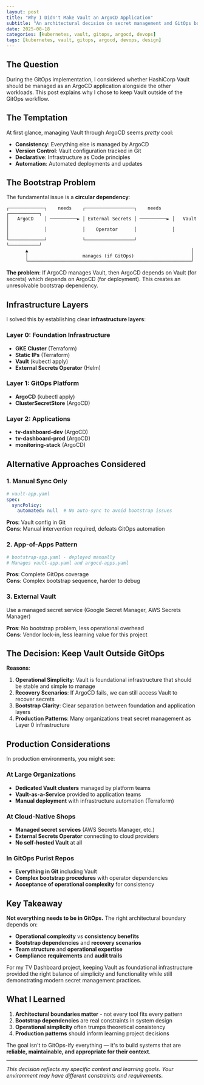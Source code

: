 ```yaml
---
layout: post
title: "Why I Didn't Make Vault an ArgoCD Application"
subtitle: "An architectural decision on secret management and GitOps boundaries"
date: 2025-08-18
categories: [kubernetes, vault, gitops, argocd, devops]
tags: [kubernetes, vault, gitops, argocd, devops, design]
---
```


## The Question

During the GitOps implementation, I considered whether HashiCorp Vault should be managed as an ArgoCD application alongside the other workloads. This post explains why I chose to keep Vault outside of the GitOps workflow.

## The Temptation

At first glance, managing Vault through ArgoCD seems _pretty_ cool:

- **Consistency**: Everything else is managed by ArgoCD
- **Version Control**: Vault configuration tracked in Git
- **Declarative**: Infrastructure as Code principles
- **Automation**: Automated deployments and updates

## The Bootstrap Problem

The fundamental issue is a **circular dependency**:

```
┌─────────────┐    needs    ┌──────────────────┐    needs    ┌───────────┐
│   ArgoCD    │ ──────────► │ External Secrets │ ──────────► │   Vault   │
│             │             │    Operator      │             │           │
└─────────────┘             └──────────────────┘             └───────────┘
       ▲                                                            │
       │                    manages (if GitOps)                     │
       └────────────────────────────────────────────────────────────┘
```

**The problem**: If ArgoCD manages Vault, then ArgoCD depends on Vault (for secrets) which depends on ArgoCD (for deployment). This creates an unresolvable bootstrap dependency.

## Infrastructure Layers

I solved this by establishing clear **infrastructure layers**:

### Layer 0: Foundation Infrastructure
- **GKE Cluster** (Terraform)
- **Static IPs** (Terraform)
- **Vault** (kubectl apply)
- **External Secrets Operator** (Helm)

### Layer 1: GitOps Platform
- **ArgoCD** (kubectl apply)
- **ClusterSecretStore** (ArgoCD)

### Layer 2: Applications
- **tv-dashboard-dev** (ArgoCD)
- **tv-dashboard-prod** (ArgoCD)
- **monitoring-stack** (ArgoCD)

## Alternative Approaches Considered

### 1. Manual Sync Only
```yaml
# vault-app.yaml
spec:
  syncPolicy:
    automated: null  # No auto-sync to avoid bootstrap issues
```

**Pros**: Vault config in Git  
**Cons**: Manual intervention required, defeats GitOps automation

### 2. App-of-Apps Pattern
```yaml
# bootstrap-app.yaml - deployed manually
# Manages vault-app.yaml and argocd-apps.yaml
```

**Pros**: Complete GitOps coverage  
**Cons**: Complex bootstrap sequence, harder to debug

### 3. External Vault
Use a managed secret service (Google Secret Manager, AWS Secrets Manager)

**Pros**: No bootstrap problem, less operational overhead  
**Cons**: Vendor lock-in, less learning value for this project

## The Decision: Keep Vault Outside GitOps

**Reasons**:

1. **Operational Simplicity**: Vault is foundational infrastructure that should be stable and simple to manage
2. **Recovery Scenarios**: If ArgoCD fails, we can still access Vault to recover secrets
3. **Bootstrap Clarity**: Clear separation between foundation and application layers
4. **Production Patterns**: Many organizations treat secret management as Layer 0 infrastructure

## Production Considerations

In production environments, you might see:

### At Large Organizations
- **Dedicated Vault clusters** managed by platform teams
- **Vault-as-a-Service** provided to application teams
- **Manual deployment** with infrastructure automation (Terraform)

### At Cloud-Native Shops
- **Managed secret services** (AWS Secrets Manager, etc.)
- **External Secrets Operator** connecting to cloud providers
- **No self-hosted Vault** at all

### In GitOps Purist Repos
- **Everything in Git** including Vault
- **Complex bootstrap procedures** with operator dependencies
- **Acceptance of operational complexity** for consistency

## Key Takeaway

**Not everything needs to be in GitOps.** The right architectural boundary depends on:

- **Operational complexity** vs **consistency benefits**
- **Bootstrap dependencies** and **recovery scenarios**  
- **Team structure** and **operational expertise**
- **Compliance requirements** and **audit trails**

For my TV Dashboard project, keeping Vault as foundational infrastructure provided the right balance of simplicity and functionality while still demonstrating modern secret management practices.

## What I Learned

1. **Architectural boundaries matter** - not every tool fits every pattern
2. **Bootstrap dependencies** are real constraints in system design
3. **Operational simplicity** often trumps theoretical consistency
4. **Production patterns** should inform learning project decisions

The goal isn't to GitOps-ify everything — it's to build systems that are **reliable, maintainable, and appropriate for their context**.

---

*This decision reflects my specific context and learning goals. Your environment may have different constraints and requirements.*
